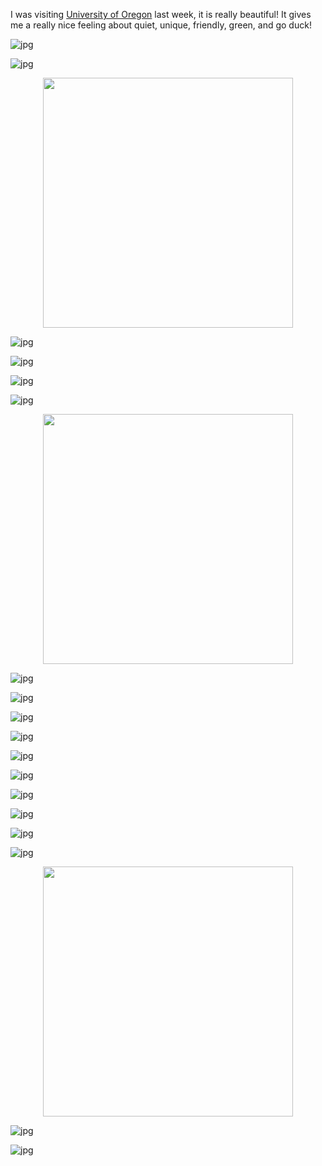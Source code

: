 I was visiting [University of Oregon](https://www.uoregon.edu/) last week, it is really beautiful! It gives me a really nice feeling about quiet, unique, friendly, green, and go duck! 

![jpg](https://raw.githubusercontent.com/qingkaikong/blog/master/2018_07_Eugene/figures/figure_0.jpg)

![jpg](https://raw.githubusercontent.com/qingkaikong/blog/master/2018_07_Eugene/figures/figure_1.jpg)

<center><img src="https://raw.githubusercontent.com/qingkaikong/blog/master/2018_07_Eugene/figures/figure_2.jpg" height="400" /> </center>

![jpg](https://raw.githubusercontent.com/qingkaikong/blog/master/2018_07_Eugene/figures/figure_3.jpg)

![jpg](https://raw.githubusercontent.com/qingkaikong/blog/master/2018_07_Eugene/figures/figure_4.jpg)

![jpg](https://raw.githubusercontent.com/qingkaikong/blog/master/2018_07_Eugene/figures/figure_5.jpg)

![jpg](https://raw.githubusercontent.com/qingkaikong/blog/master/2018_07_Eugene/figures/figure_6.jpg)

<center><img src="https://raw.githubusercontent.com/qingkaikong/blog/master/2018_07_Eugene/figures/figure_7.jpg" height="400" /> </center>

![jpg](https://raw.githubusercontent.com/qingkaikong/blog/master/2018_07_Eugene/figures/figure_8.jpg)

![jpg](https://raw.githubusercontent.com/qingkaikong/blog/master/2018_07_Eugene/figures/figure_9.jpg)

![jpg](https://raw.githubusercontent.com/qingkaikong/blog/master/2018_07_Eugene/figures/figure_10.jpg)

![jpg](https://raw.githubusercontent.com/qingkaikong/blog/master/2018_07_Eugene/figures/figure_11.jpg)

![jpg](https://raw.githubusercontent.com/qingkaikong/blog/master/2018_07_Eugene/figures/figure_12.jpg)

![jpg](https://raw.githubusercontent.com/qingkaikong/blog/master/2018_07_Eugene/figures/figure_13.jpg)

![jpg](https://raw.githubusercontent.com/qingkaikong/blog/master/2018_07_Eugene/figures/figure_14.jpg)

![jpg](https://raw.githubusercontent.com/qingkaikong/blog/master/2018_07_Eugene/figures/figure_15.jpg)

![jpg](https://raw.githubusercontent.com/qingkaikong/blog/master/2018_07_Eugene/figures/figure_16.jpg)

![jpg](https://raw.githubusercontent.com/qingkaikong/blog/master/2018_07_Eugene/figures/figure_17.jpg)

<center><img src="https://raw.githubusercontent.com/qingkaikong/blog/master/2018_07_Eugene/figures/figure_18.jpg" height="400" /> </center>

![jpg](https://raw.githubusercontent.com/qingkaikong/blog/master/2018_07_Eugene/figures/figure_19.jpg)

![jpg](https://raw.githubusercontent.com/qingkaikong/blog/master/2018_07_Eugene/figures/figure_20.jpg)